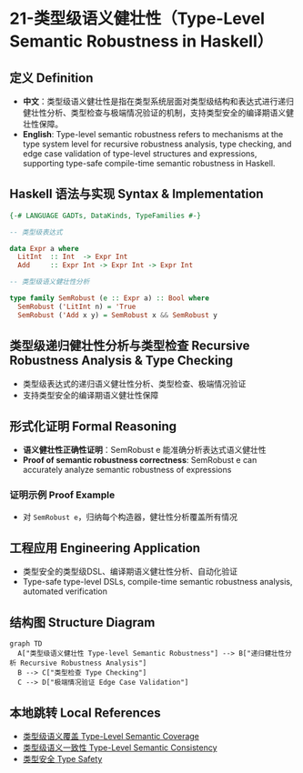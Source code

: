 # 21-类型级语义健壮性（Type-Level Semantic Robustness in Haskell）

## 定义 Definition

- **中文**：类型级语义健壮性是指在类型系统层面对类型级结构和表达式进行递归健壮性分析、类型检查与极端情况验证的机制，支持类型安全的编译期语义健壮性保障。
- **English**: Type-level semantic robustness refers to mechanisms at the type system level for recursive robustness analysis, type checking, and edge case validation of type-level structures and expressions, supporting type-safe compile-time semantic robustness in Haskell.

## Haskell 语法与实现 Syntax & Implementation

```haskell
{-# LANGUAGE GADTs, DataKinds, TypeFamilies #-}

-- 类型级表达式

data Expr a where
  LitInt  :: Int  -> Expr Int
  Add     :: Expr Int -> Expr Int -> Expr Int

-- 类型级语义健壮性分析

type family SemRobust (e :: Expr a) :: Bool where
  SemRobust ('LitInt n) = 'True
  SemRobust ('Add x y) = SemRobust x && SemRobust y
```

## 类型级递归健壮性分析与类型检查 Recursive Robustness Analysis & Type Checking

- 类型级表达式的递归语义健壮性分析、类型检查、极端情况验证
- 支持类型安全的编译期语义健壮性保障

## 形式化证明 Formal Reasoning

- **语义健壮性正确性证明**：SemRobust e 能准确分析表达式语义健壮性
- **Proof of semantic robustness correctness**: SemRobust e can accurately analyze semantic robustness of expressions

### 证明示例 Proof Example

- 对 `SemRobust e`，归纳每个构造器，健壮性分析覆盖所有情况

## 工程应用 Engineering Application

- 类型安全的类型级DSL、编译期语义健壮性分析、自动化验证
- Type-safe type-level DSLs, compile-time semantic robustness analysis, automated verification

## 结构图 Structure Diagram

```mermaid
graph TD
  A["类型级语义健壮性 Type-level Semantic Robustness"] --> B["递归健壮性分析 Recursive Robustness Analysis"]
  B --> C["类型检查 Type Checking"]
  C --> D["极端情况验证 Edge Case Validation"]
```

## 本地跳转 Local References

- [类型级语义覆盖 Type-Level Semantic Coverage](../124-Type-Level-Semantic-Coverage/01-Type-Level-Semantic-Coverage-in-Haskell.md)
- [类型级语义一致性 Type-Level Semantic Consistency](../122-Type-Level-Semantic-Consistency/01-Type-Level-Semantic-Consistency-in-Haskell.md)
- [类型安全 Type Safety](../14-Type-Safety/01-Type-Safety-in-Haskell.md)
